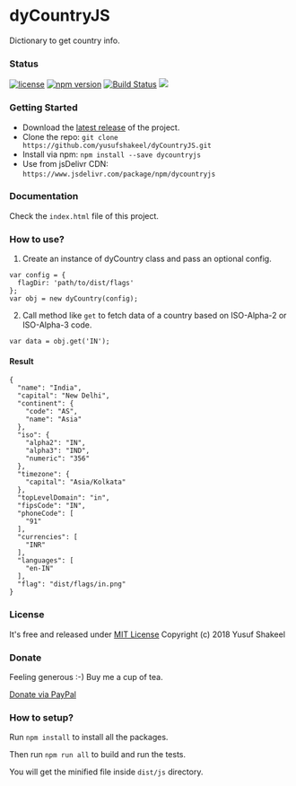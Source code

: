 # dyCountryJS
Dictionary to get country info.


### Status

[![license](https://img.shields.io/badge/license-MIT-blue.svg)](https://github.com/yusufshakeel/dyCountryJS)
[![npm version](https://img.shields.io/badge/npm-0.2.1-blue.svg)](https://www.npmjs.com/package/dycountryjs)
[![Build Status](https://travis-ci.org/yusufshakeel/dyCountryJS.svg?branch=master)](https://travis-ci.org/yusufshakeel/dyCountryJS)
[![](https://data.jsdelivr.com/v1/package/npm/dycountryjs/badge)](https://www.jsdelivr.com/package/npm/dycountryjs)


### Getting Started
* Download the [latest release](https://github.com/yusufshakeel/dyCountryJS/releases) of the project.
* Clone the repo: `git clone https://github.com/yusufshakeel/dyCountryJS.git`
* Install via npm: `npm install --save dycountryjs`
* Use from jsDelivr CDN: `https://www.jsdelivr.com/package/npm/dycountryjs`


### Documentation
Check the `index.html` file of this project.


### How to use?

1. Create an instance of dyCountry class and pass an optional config.

```
var config = {
  flagDir: 'path/to/dist/flags'
};
var obj = new dyCountry(config);
```

2. Call method like ```get``` to fetch data of a country based on ISO-Alpha-2 or ISO-Alpha-3 code.

```
var data = obj.get('IN');
```

#### Result

```
{
  "name": "India",
  "capital": "New Delhi",
  "continent": {
    "code": "AS",
    "name": "Asia"
  },
  "iso": {
    "alpha2": "IN",
    "alpha3": "IND",
    "numeric": "356"
  },
  "timezone": {
    "capital": "Asia/Kolkata"
  },
  "topLevelDomain": "in",
  "fipsCode": "IN",
  "phoneCode": [
    "91"
  ],
  "currencies": [
    "INR"
  ],
  "languages": [
    "en-IN"
  ],
  "flag": "dist/flags/in.png"
}
```

### License
It's free and released under [MIT License](https://github.com/yusufshakeel/dyCountryJS/blob/master/LICENSE) Copyright (c) 2018 Yusuf Shakeel


### Donate
Feeling generous :-) Buy me a cup of tea.

[Donate via PayPal](https://www.paypal.me/yusufshakeel)


### How to setup?

Run `npm install` to install all the packages.

Then run `npm run all` to build and run the tests.

You will get the minified file inside `dist/js` directory.